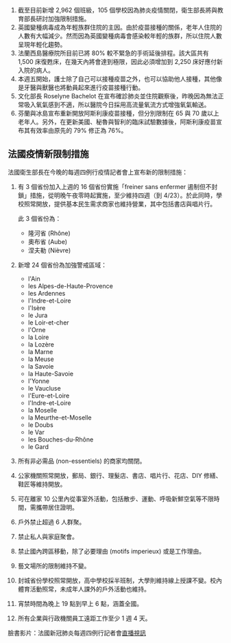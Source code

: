 1. 截至目前新增 2,962 個班級，105 個學校因為肺炎疫情關閉，衛生部長將與教育部長研討加強限制措施。
1. 英國變種病毒成為年輕族群住院的主因。由於疫苗接種的關係，老年人住院的人數有大幅減少。然而因為英國變種病毒會感染較年輕的族群，所以住院人數呈現年輕化趨勢。
1. 法蘭西島醫療院所目前已將 80% 較不緊急的手術延後排程。該大區共有 1,500 床復甦床，在幾天內將會達到極限，因此必須增加到 2,250 床好應付新入院的病人。
1. 本週五開始，護士除了自己可以接種疫苗之外，也可以協助他人接種，其他像是牙醫與獸醫也將動員起來進行疫苗接種行動。
1. 文化部長 Roselyne Bachelot 在宣布確診肺炎並住院觀察後，昨晚因為無法正常吸入氧氣感到不適，所以醫院今日採用高流量氧流方式增強氧氣輸送。
1. 芬蘭與冰島宣布重新開放阿斯利康疫苗接種，但分別限制在 65 與 70 歲以上老年人。另外，在更新美國、秘魯與智利的臨床試驗數據後，阿斯利康疫苗宣布其有效率由原先的 79% 修正為 76%。

## 法國疫情新限制措施

法國衛生部長在今晚的每週四例行疫情記者會上宣布新的限制措施：

1. 有 3 個省份加入上週的 16 個省份實施「freiner sans enfermer 遏制但不封鎖」措施，從明晚午夜零時起實施，至少維持四週（到 4/23）。於此同時，學校照常開放，提供基本民生需求商家也維持營業，其中包括書店與唱片行。

   此 3 個省份為：
   - 隆河省 (Rhône)
   - 奧布省 (Aube)
   - 涅夫勒 (Nièvre)
1. 新增 24 個省份為加強警戒區域：
   - l'Ain
   - les Alpes-de-Haute-Provence
   - les Ardennes
   - l'Indre-et-Loire
   - l'Isère
   - le Jura
   - le Loir-et-cher
   - l'Orne
   - la Loire
   - la Lozère
   - la Marne
   - la Meuse
   - la Savoie
   - la Haute-Savoie
   - l'Yonne
   - le Vaucluse
   - l'Eure-et-Loire
   - l'Indre-et-Loire
   - la Moselle
   - la Meurthe-et-Moselle
   - le Doubs
   - le Var
   - les Bouches-du-Rhône 
   - le Gard
1. 所有非必需品 (non-essentiels) 的商家均關閉。
1. 公家機關照常開放，郵局、銀行、理髮店、書店、唱片行、花店、DIY 修繕、鞋匠等維持開放。
1. 可在離家 10 公里內從事室外活動，包括散步、運動、呼吸新鮮空氣等不限時間，需攜帶居住證明。
1. 戶外禁止超過 6 人群聚。
1. 禁止私人與家庭聚會。
1. 禁止國內跨區移動，除了必要理由 (motifs imperieux) 或是工作理由。
1. 藝文場所的限制維持不變。
1. 封城省份學校照常開放，高中學校採半班制，大學則維持線上授課不變。校內體育活動照常，未成年人課外的戶外活動也維持。
1. 宵禁時間為晚上 19 點到早上 6 點，涵蓋全國。
1. 所有企業與行政機關員工遠距工作至少 1 週 4 天。

臉書影片：法國新冠肺炎每週四例行記者會[直播視訊](https://www.facebook.com/groups/279746385504501/permalink/2419017871577331/)